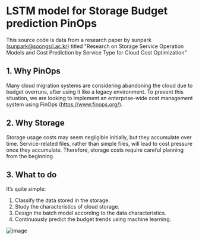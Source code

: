 # LSTM model for Storage Budget prediction PinOps
This source code is data from a research paper by sunpark (sunpark@soongsil.ac.kr) titled "Research on Storage Service Operation Models and Cost Prediction by Service Type for Cloud Cost Optimization"

## 1. Why PinOps
Many cloud migration systems are considering abandoning the cloud due to budget overruns, after using it like a legacy environment.
To prevent this situation, we are looking to implement an enterprise-wide cost management system using FinOps (https://www.finops.org/).

## 2. Why Storage
Storage usage costs may seem negligible initially, but they accumulate over time.
Service-related files, rather than simple files, will lead to cost pressure once they accumulate.
Therefore, storage costs require careful planning from the beginning.

## 3. What to do
It’s quite simple:

1. Classify the data stored in the storage.
2. Study the characteristics of cloud storage.
3. Design the batch model according to the data characteristics.
4. Continuously predict the budget trends using machine learning.

![image](https://github.com/user-attachments/assets/1bbf3649-3977-49bf-bad3-6e88c7db2d8a)
